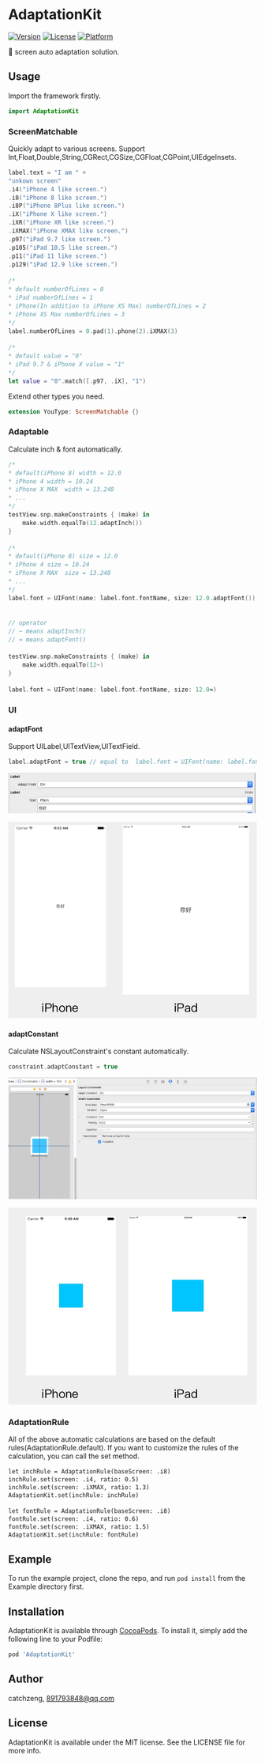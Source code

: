 # AdaptationKit

[![Version](https://img.shields.io/cocoapods/v/AdaptationKit.svg?style=flat)](https://cocoapods.org/pods/AdaptationKit)
[![License](https://img.shields.io/cocoapods/l/AdaptationKit.svg?style=flat)](https://cocoapods.org/pods/AdaptationKit)
[![Platform](https://img.shields.io/cocoapods/p/AdaptationKit.svg?style=flat)](https://cocoapods.org/pods/AdaptationKit)

📱 screen auto adaptation solution.


## Usage

Import the framework firstly.

```swift
import AdaptationKit
```

### ScreenMatchable

Quickly adapt to various screens. Support Int,Float,Double,String,CGRect,CGSize,CGFloat,CGPoint,UIEdgeInsets.

```swift
label.text = "I am " +
"unkown screen"
.i4("iPhone 4 like screen.")
.i8("iPhone 8 like screen.")
.i8P("iPhone 8Plus like screen.")
.iX("iPhone X like screen.")
.iXR("iPhone XR like screen.")
.iXMAX("iPhone XMAX like screen.")
.p97("iPad 9.7 like screen.")
.p105("iPad 10.5 like screen.")
.p11("iPad 11 like screen.")
.p129("iPad 12.9 like screen.")

/*
* default numberOfLines = 0
* iPad numberOfLines = 1
* iPhone(In addition to iPhone XS Max) numberOfLines = 2
* iPhone XS Max numberOfLines = 3
*/
label.numberOfLines = 0.pad(1).phone(2).iXMAX(3)

/*
* default value = "0"
* iPad 9.7 & iPhone X value = "1"
*/
let value = "0".match([.p97, .iX], "1")
```

Extend other types you need.

```swift
extension YouType: ScreenMatchable {}
```

### Adaptable

Calculate inch & font  automatically.

```swift
/*
* default(iPhone 8) width = 12.0
* iPhone 4 width = 10.24
* iPhone X MAX  width = 13.248
* ...
*/
testView.snp.makeConstraints { (make) in
    make.width.equalTo(12.adaptInch())
}

/*
* default(iPhone 8) size = 12.0
* iPhone 4 size = 10.24
* iPhone X MAX  size = 13.248
* ...
*/
label.font = UIFont(name: label.font.fontName, size: 12.0.adaptFont())


// operator
// ~ means adaptInch()
// ≈ means adaptFont()

testView.snp.makeConstraints { (make) in
    make.width.equalTo(12~)
}

label.font = UIFont(name: label.font.fontName, size: 12.0≈) 
```

### UI

#### adaptFont

Support  UILabel,UITextView,UITextField.

```swift
label.adaptFont = true // equal to  label.font = UIFont(name: label.font.fontName, size: font.pointSize.adaptFont())
```
![IBInspectable](https://raw.githubusercontent.com/CatchZeng/AdaptationKit/master/images/adaptFont.jpg)

![Effect](https://raw.githubusercontent.com/CatchZeng/AdaptationKit/master/images/adaptFontEffect.jpg)

#### adaptConstant

Calculate NSLayoutConstraint's constant automatically.

```swift
constraint.adaptConstant = true
```
![IBInspectable](https://raw.githubusercontent.com/CatchZeng/AdaptationKit/master/images/adaptConstant.jpg)

![Effect](https://raw.githubusercontent.com/CatchZeng/AdaptationKit/master/images/adaptConstantEffect.jpg)

### AdaptationRule

All of the above automatic calculations are based on the default rules(AdaptationRule.default). 
If you want to customize the rules of the calculation, you can call the set method.

```
let inchRule = AdaptationRule(baseScreen: .i8)
inchRule.set(screen: .i4, ratio: 0.5)
inchRule.set(screen: .iXMAX, ratio: 1.3)
AdaptationKit.set(inchRule: inchRule)

let fontRule = AdaptationRule(baseScreen: .i8)
fontRule.set(screen: .i4, ratio: 0.6)
fontRule.set(screen: .iXMAX, ratio: 1.5)
AdaptationKit.set(inchRule: fontRule)
```

## Example

To run the example project, clone the repo, and run `pod install` from the Example directory first.


## Installation

AdaptationKit is available through [CocoaPods](https://cocoapods.org). To install
it, simply add the following line to your Podfile:

```ruby
pod 'AdaptationKit'
```

## Author

catchzeng, 891793848@qq.com

## License

AdaptationKit is available under the MIT license. See the LICENSE file for more info.
